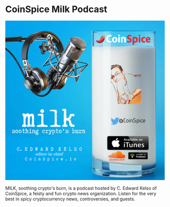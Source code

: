 # CoinSpice Milk Podcast

![Milk](artwork.jpg)

MILK, soothing crypto's burn, is a podcast hosted by C. Edward Kelso of CoinSpice, a feisty and fun crypto news organization. Listen for the very best in spicy cryptocurrency news, controversies, and guests.

